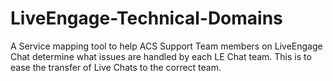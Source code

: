 # LiveEngage-Technical-Domains
A Service mapping tool to help ACS Support Team members on LiveEngage Chat determine what issues are handled by each LE Chat team. This is to ease the transfer of Live Chats to the correct team. 
